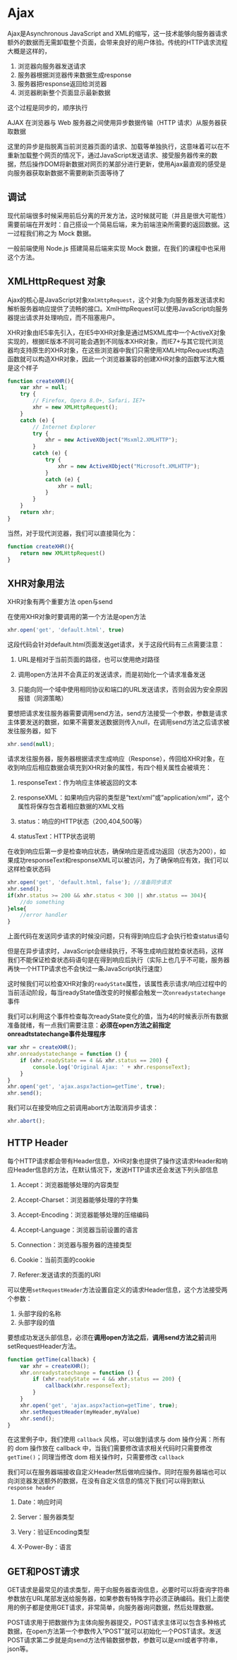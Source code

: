 # Ajax

Ajax是Asynchronous JavaScript and XML的缩写，这一技术能够向服务器请求额外的数据而无需卸载整个页面，会带来良好的用户体验。传统的HTTP请求流程大概是这样的，

1.  浏览器向服务器发送请求
2.  服务器根据浏览器传来数据生成response
3.  服务器把response返回给浏览器
4.  浏览器刷新整个页面显示最新数据

这个过程是同步的，顺序执行

AJAX 在浏览器与 Web 服务器之间使用异步数据传输（HTTP 请求）从服务器获取数据

这里的异步是指脱离当前浏览器页面的请求、加载等单独执行，这意味着可以在不重新加载整个网页的情况下，通过JavaScript发送请求、接受服务器传来的数据，然后操作DOM将新数据对网页的某部分进行更新，使用Ajax最直观的感受是向服务器获取新数据不需要刷新页面等待了

## 调试

现代前端很多时候采用前后分离的开发方法，这时候就可能（并且是很大可能性）需要前端在开发时：自己搭设一个简易后端，来为前端渲染所需要的返回数据。这一过程我们称之为 Mock 数据。

一般前端使用 Node.js 搭建简易后端来实现 Mock 数据，在我们的课程中也采用这个方法。

## XMLHttpRequest 对象

Ajax的核心是JavaScript对象`XmlHttpRequest`，这个对象为向服务器发送请求和解析服务器响应提供了流畅的接口。XmlHttpRequest可以使用JavaScript向服务器提出请求并处理响应，而不阻塞用户。

XHR对象由IE5率先引入，在IE5中XHR对象是通过MSXML库中一个ActiveX对象实现的，根据IE版本不同可能会遇到不同版本XHR对象，而IE7+与其它现代浏览器均支持原生的XHR对象，在这些浏览器中我们只需使用XMLHttpRequest构造函数就可以构造XHR对象，因此一个浏览器兼容的创建XHR对象的函数写法大概是这个样子

```javascript
function createXHR(){
    var xhr = null;
    try {
        // Firefox, Opera 8.0+, Safari，IE7+
        xhr = new XMLHttpRequest();
    }
    catch (e) {
        // Internet Explorer
        try {
            xhr = new ActiveXObject("Msxml2.XMLHTTP");
        }
        catch (e) {
            try {
                xhr = new ActiveXObject("Microsoft.XMLHTTP");
            }
            catch (e) {
                xhr = null;
            }
        }
    }
    return xhr;
}

```

当然，对于现代浏览器，我们可以直接简化为：

```javascript
function createXHR(){
    return new XMLHttpRequest()
}
```
## XHR对象用法

XHR对象有两个重要方法 open与send

在使用XHR对象时要调用的第一个方法是open方法

```javascript
xhr.open('get', 'default.html', true)

```

这段代码会针对default.html页面发送get请求，关于这段代码有三点需要注意：

1.  URL是相对于当前页面的路径，也可以使用绝对路径

2.  调用open方法并不会真正的发送请求，而是初始化一个请求准备发送

3.  只能向同一个域中使用相同协议和端口的URL发送请求，否则会因为安全原因报错（同源策略）

要想把请求发往服务器需要调用send方法，send方法接受一个参数，参数是请求主体要发送的数据，如果不需要发送数据则传入null，在调用send方法之后请求被发往服务器，如下

```javascript
xhr.send(null);

```

请求发往服务器，服务器根据请求生成响应（Response），传回给XHR对象，在收到响应后相应数据会填充到XHR对象的属性，有四个相关属性会被填充：

1.  responseText：作为响应主体被返回的文本

2.  responseXML：如果响应内容的类型是”text/xml”或”application/xml”，这个属性将保存包含着相应数据的XML文档

3.  status：响应的HTTP状态（200,404,500等）

4.  statusText：HTTP状态说明

在收到响应后第一步是检查响应状态，确保响应是否成功返回（状态为200），如果成功responseText和responseXML可以被访问，为了确保响应有效，我们可以这样检查状态码

```javascript
xhr.open('get', 'default.html, false'); //准备同步请求
xhr.send();
if(xhr.status >= 200 && xhr.status < 300 || xhr.status == 304){
    //do something
}else{
    //error handler
}

```

上面代码在发送同步请求的时候没问题，只有得到响应后才会执行检查status语句

但是在异步请求时，JavaScript会继续执行，不等生成响应就检查状态码，这样我们不能保证检查状态码语句是在得到响应后执行（实际上也几乎不可能，服务器再快一个HTTP请求也不会快过一条JavaScript执行速度）

这时候我们可以检查XHR对象的`readyState`属性，该属性表示请求/响应过程中的当前活动阶段，每当readyState值改变的时候都会触发一次`onreadystatechange`事件

我们可以利用这个事件检查每次readyState变化的值，当为4的时候表示所有数据准备就绪，有一点我们需要注意：**必须在open方法之前指定onreadtstatechange事件处理程序**

```javascript
var xhr = createXHR();
xhr.onreadystatechange = function () {
    if (xhr.readyState == 4 && xhr.status == 200) {
        console.log('Original Ajax: ' + xhr.responseText);
    }
}
xhr.open('get', 'ajax.aspx?action=getTime', true);
xhr.send();

```

我们可以在接受响应之前调用abort方法取消异步请求：

```javascript
xhr.abort();

```

## HTTP Header

每个HTTP请求都会带有Header信息，XHR对象也提供了操作这请求Header和响应Header信息的方法，在默认情况下，发送HTTP请求还会发送下列头部信息

1.  Accept：浏览器能够处理的内容类型

2.  Accept-Charset：浏览器能够处理的字符集

3.  Accept-Encoding：浏览器能够处理的压缩编码

4.  Accept-Language：浏览器当前设置的语言

5.  Connection：浏览器与服务器的连接类型

6.  Cookie：当前页面的cookie

7.  Referer:发送请求的页面的URI

可以使用`setRequestHeader`方法设置自定义的请求Header信息，这个方法接受两个参数：

1.  头部字段的名称
2.  头部字段的值

要想成功发送头部信息，必须在**调用open方法之后**，**调用send方法之前**调用setRequestHeader方法。

```javascript
function getTime(callback) {
    var xhr = createXHR();
    xhr.onreadystatechange = function () {
        if (xhr.readyState == 4 && xhr.status == 200) {
            callback(xhr.responseText);
        }
    }
    xhr.open('get', 'ajax.aspx?action=getTime', true);
    xhr.setRequestHeader(myHeader,myValue)
    xhr.send();
}

```

在这里例子中，我们使用 `callback` 风格，可以做到请求与 dom 操作分离：所有的 dom 操作放在 callback 中，当我们需要修改请求相关代码时只需要修改 `getTime()`；同理当修改 dom 相关操作时，只需要修改 `callback`

我们可以在服务器端接收自定义Header然后做响应操作。同时在服务器端也可以向浏览器发送额外的数据，在没有自定义信息的情况下我们可以得到默认`response header`

1.  Date：响应时间

2.  Server：服务器类型

3.  Very：验证Encoding类型

4.  X-Power-By：语言

## GET和POST请求

GET请求是最常见的请求类型，用于向服务器查询信息，必要时可以将查询字符串参数放在URL尾部发送给服务器，如果参数有特殊字符必须正确编码。我们上面使用的例子都是使用GET请求，非常简单，向服务器询问数据，然后处理数据。

POST请求用于把数据作为主体向服务器提交，POST请求主体可以包含多种格式数据，在open方法第一个参数传入”POST”就可以初始化一个POST请求。发送POST请求第二步就是向send方法传输数据参数，参数可以是xml或者字符串，json等。

